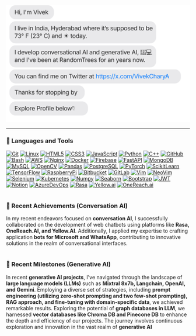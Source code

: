 [![](https://raw.githubusercontent.com/nani757/nani757/main/chat.svg?token=AAABPWFQB3UQVH67GAPKNRLAXLBQG)](https://x.com/VivekCharyA)


---
### 🧰 Languages and Tools



[![Git](https://img.shields.io/badge/Git-F05032?style=for-the-badge&logo=git&logoColor=white)](https://git-scm.com/)
[![Linux](https://img.shields.io/badge/Linux-FCC624?style=for-the-badge&logo=linux&logoColor=black)](https://www.linux.org/)
[![HTML5](https://img.shields.io/badge/HTML5-E34F26?style=for-the-badge&logo=html5&logoColor=white)](https://developer.mozilla.org/en-US/docs/Web/Guide/HTML/HTML5)
[![CSS3](https://img.shields.io/badge/CSS3-1572B6?style=for-the-badge&logo=css3&logoColor=white)](https://developer.mozilla.org/en-US/docs/Web/CSS)
[![JavaScript](https://img.shields.io/badge/JavaScript-F7DF1E?style=for-the-badge&logo=javascript&logoColor=black)](https://developer.mozilla.org/en-US/docs/Web/JavaScript)
[![Python](https://img.shields.io/badge/Python-3776AB?style=for-the-badge&logo=python&logoColor=white)](https://www.python.org/)
[![C++](https://img.shields.io/badge/C++-00599C?style=for-the-badge&logo=cplusplus&logoColor=white)](http://www.cplusplus.com/)
[![GitHub](https://img.shields.io/badge/GitHub-181717?style=for-the-badge&logo=github&logoColor=white)](https://github.com/)
[![Bash](https://img.shields.io/badge/Bash-4EAA25?style=for-the-badge&logo=gnu-bash&logoColor=white)](https://www.gnu.org/software/bash/)
[![AWS](https://img.shields.io/badge/AWS-%23FF9900.svg?style=for-the-badge&logo=amazon-aws&logoColor=white)](https://aws.amazon.com/)
[![Nginx](https://img.shields.io/badge/Nginx-009639?style=for-the-badge&logo=nginx&logoColor=white)](https://www.nginx.com/)
[![Docker](https://img.shields.io/badge/Docker-2496ED?style=for-the-badge&logo=docker&logoColor=white)](https://www.docker.com/)
[![Firebase](https://img.shields.io/badge/Firebase-FFCA28?style=for-the-badge&logo=firebase&logoColor=black)](https://firebase.google.com/)
[![FastAPI](https://img.shields.io/badge/FastAPI-109989?style=for-the-badge&logo=fastapi&logoColor=white)](https://fastapi.tiangolo.com/)
[![MongoDB](https://img.shields.io/badge/MongoDB-4EA94B?style=for-the-badge&logo=mongodb&logoColor=white)](https://www.mongodb.com/)
[![MySQL](https://img.shields.io/badge/MySQL-00000F?style=for-the-badge&logo=mysql&logoColor=white)](https://www.mysql.com/)
[![OpenCV](https://img.shields.io/badge/OpenCV-5C3EE8?style=for-the-badge&logo=opencv&logoColor=white)](https://opencv.org/)
[![Pandas](https://img.shields.io/badge/Pandas-150458?style=for-the-badge&logo=pandas&logoColor=white)](https://pandas.pydata.org/)
[![PostgreSQL](https://img.shields.io/badge/PostgreSQL-316192?style=for-the-badge&logo=postgresql&logoColor=white)](https://www.postgresql.org/)
[![PyTorch](https://img.shields.io/badge/PyTorch-EE4C2C?style=for-the-badge&logo=pytorch&logoColor=white)](https://pytorch.org/)
[![ScikitLearn](https://img.shields.io/badge/Scikit--learn-F7931E?style=for-the-badge&logo=scikit-learn&logoColor=white)](https://scikit-learn.org/)
[![TensorFlow](https://img.shields.io/badge/TensorFlow-FF6F00?style=for-the-badge&logo=tensorflow&logoColor=white)](https://www.tensorflow.org/)
[![RaspberryPi](https://img.shields.io/badge/RaspberryPi-A22022?style=for-the-badge&logo=raspberry-pi&logoColor=white)](https://www.raspberrypi.org/)
[![Bitbucket](https://img.shields.io/badge/Bitbucket-0052CC?style=for-the-badge&logo=bitbucket&logoColor=white)](https://bitbucket.org/)
[![GitLab](https://img.shields.io/badge/GitLab-330F63?style=for-the-badge&logo=gitlab&logoColor=white)](https://about.gitlab.com/)
[![Vim](https://img.shields.io/badge/Vim-019733?style=for-the-badge&logo=vim&logoColor=white)](https://www.vim.org/)
[![NeoVim](https://img.shields.io/badge/NeoVim-57A143?style=for-the-badge&logo=neovim&logoColor=white)](https://neovim.io/)
[![Selenium](https://img.shields.io/badge/Selenium-43B02A?style=for-the-badge&logo=selenium&logoColor=white)](https://www.selenium.dev/)
[![Kubernetes](https://img.shields.io/badge/Kubernetes-326CE5?style=for-the-badge&logo=kubernetes&logoColor=white)](https://kubernetes.io/)
[![Numpy](https://img.shields.io/badge/Numpy-013243?style=for-the-badge&logo=numpy&logoColor=white)](https://numpy.org/)
[![Seaborn](https://img.shields.io/badge/Seaborn-717D89?style=for-the-badge&logo=seaborn&logoColor=white)](https://seaborn.pydata.org/)
[![Bootstrap](https://img.shields.io/badge/bootstrap-%23563D7C.svg?style=for-the-badge&logo=bootstrap&logoColor=white)](https://getbootstrap.com/)
[![JWT](https://img.shields.io/badge/JWT-black?style=for-the-badge&logo=JSON%20web%20tokens)](https://jwt.io/)
[![Notion](https://img.shields.io/badge/Notion-%23000000.svg?style=for-the-badge&logo=notion&logoColor=white)](https://www.notion.so/)
[![AzureDevOps](https://img.shields.io/badge/AzureDevOps-blue?style=for-the-badge&logo=azure-devops&logoColor=white)](https://azure.microsoft.com/en-us/services/devops/)
[![Rasa](https://img.shields.io/badge/Rasa-000000?style=for-the-badge&logo=rasa&logoColor=white)](https://rasa.com/)
[![Yellow.ai](https://img.shields.io/badge/Yellow.ai-000000?style=for-the-badge&logo=python&logoColor=white)](https://www.yellow.ai/)
[![OneReach.ai](https://img.shields.io/badge/OneReach.ai-000000?style=for-the-badge&logo=python&logoColor=white)](https://www.onereach.ai/)

#



### 🚀 Recent Achievements (Conversation AI)

In my recent endeavors focused on **conversation AI**, I successfully collaborated on the development of web chatbots using platforms like **Rasa, OneReach.AI, and Yellow.AI**. Additionally, I applied my expertise to crafting application **bots for Microsoft and WhatsApp**, contributing to innovative solutions in the realm of conversational interfaces.

#

### 🌌 Recent Milestones (Generative AI)

In recent **generative AI projects**, I've navigated through the landscape of **large language models (LLMs)** such as **Mixtral 8x7b, Langchain, OpenAI, and Gemini**. Employing a diverse set of strategies, including **prompt engineering (utilizing zero-shot prompting and two few-shot prompting), RAG approach, and fine-tuning with domain-specific data**, we achieved remarkable results. Exploring the potential of **graph databases in LLM**, we harnessed **vector databases like Chroma DB and Pinecone DB** to enhance the depth and efficiency of our projects. The journey involves continuous exploration and innovation in the vast realm of **generative AI**
